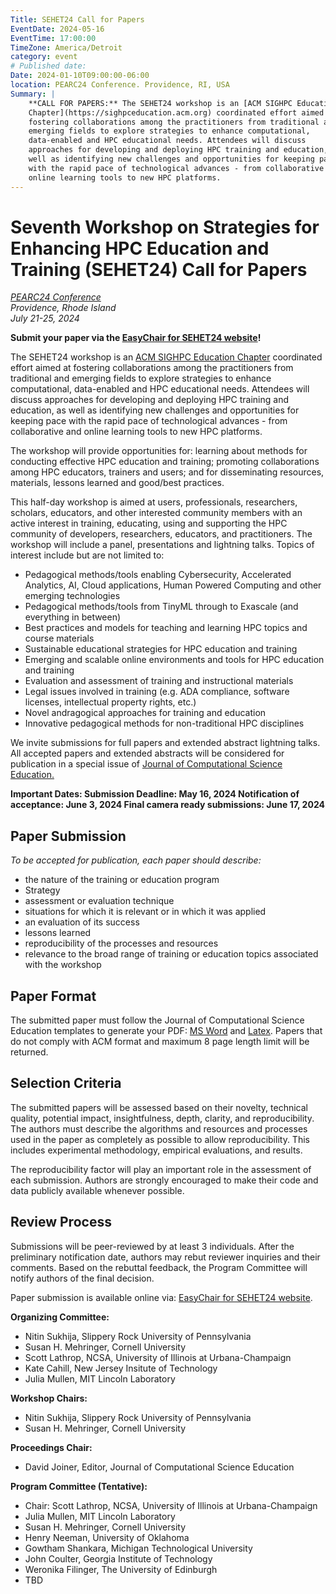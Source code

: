 ```yaml
---
Title: SEHET24 Call for Papers
EventDate: 2024-05-16
EventTime: 17:00:00
TimeZone: America/Detroit
category: event
# Published date:
Date: 2024-01-10T09:00:00-06:00
location: PEARC24 Conference. Providence, RI, USA 
Summary: |
    **CALL FOR PAPERS:** The SEHET24 workshop is an [ACM SIGHPC Education
    Chapter](https://sighpceducation.acm.org) coordinated effort aimed at
    fostering collaborations among the practitioners from traditional and
    emerging fields to explore strategies to enhance computational,
    data-enabled and HPC educational needs. Attendees will discuss
    approaches for developing and deploying HPC training and education, as
    well as identifying new challenges and opportunities for keeping pace
    with the rapid pace of technological advances - from collaborative and
    online learning tools to new HPC platforms.
---
```


# Seventh Workshop on Strategies for Enhancing HPC Education and Training (SEHET24) Call for Papers





*[PEARC24 Conference](https://pearc.acm.org/pearc24/)*  
*Providence, Rhode Island*  
*July 21-25, 2024*

**Submit your paper via the [EasyChair for SEHET24
website](https://easychair.org/cfp/SEHET24)!**


The SEHET24 workshop is an [ACM SIGHPC Education
Chapter](https://sighpceducation.acm.org) coordinated effort aimed at
fostering collaborations among the practitioners from traditional and
emerging fields to explore strategies to enhance computational,
data-enabled and HPC educational needs. Attendees will discuss
approaches for developing and deploying HPC training and education, as
well as identifying new challenges and opportunities for keeping pace
with the rapid pace of technological advances - from collaborative and
online learning tools to new HPC platforms.

The workshop will provide opportunities for: learning about methods for
conducting effective HPC education and training; promoting
collaborations among HPC educators, trainers and users; and for
disseminating resources, materials, lessons learned and good/best
practices.

This half-day workshop is aimed at users, professionals, researchers,
scholars, educators, and other interested community members with an
active interest in training, educating, using and supporting the HPC
community of developers, researchers, educators, and practitioners. The
workshop will include a panel, presentations and lightning talks. Topics
of interest include but are not limited to:

-   Pedagogical methods/tools enabling Cybersecurity, Accelerated
    Analytics, AI, Cloud applications, Human Powered Computing and other
    emerging technologies
-   Pedagogical methods/tools from TinyML through to Exascale (and
    everything in between)
-   Best practices and models for teaching and learning HPC topics and
    course materials
-   Sustainable educational strategies for HPC education and training
-   Emerging and scalable online environments and tools for HPC
    education and training
-   Evaluation and assessment of training and instructional materials
-   Legal issues involved in training (e.g. ADA compliance, software
    licenses, intellectual property rights, etc.)
-   Novel andragogical approaches for training and education
-   Innovative pedagogical methods for non-traditional HPC disciplines

We invite submissions for full papers and extended abstract lightning
talks. All accepted papers and extended abstracts will be considered for
publication in a special issue of [Journal of Computational Science
Education.](http://jocse.org)

**Important Dates:
Submission Deadline: May 16, 2024
Notification of acceptance: June 3, 2024
Final camera ready submissions: June 17, 2024**

## Paper Submission

*To be accepted for publication, each paper should describe:*

-   the nature of the training or education program
-   Strategy
-   assessment or evaluation technique
-   situations for which it is relevant or in which it was applied
-   an evaluation of its success
-   lessons learned
-   reproducibility of the processes and resources
-   relevance to the broad range of training or education topics
    associated with the workshop

## Paper Format

The submitted paper must follow the Journal of Computational Science
Education templates to generate your PDF: [MS
Word](http://shodor.org/media/content//jocse/content/JOCSE_Word_Template.zip)
and
[Latex](http://shodor.org/media/content//jocse/content/JOCSE_LaTeX_Template.zip).
Papers that do not comply with ACM format and maximum 8 page length
limit will be returned.

## Selection Criteria

The submitted papers will be assessed based on their novelty, technical
quality, potential impact, insightfulness, depth, clarity, and
reproducibility. The authors must describe the algorithms and resources
and processes used in the paper as completely as possible to allow
reproducibility. This includes experimental methodology, empirical
evaluations, and results.

The reproducibility factor will play an important role in the assessment
of each submission. Authors are strongly encouraged to make their code
and data publicly available whenever possible.

## Review Process

Submissions will be peer-reviewed by at least 3 individuals. After the
preliminary notification date, authors may rebut reviewer inquiries and
their comments. Based on the rebuttal feedback, the Program Committee
will notify authors of the final decision.

Paper submission is available online via: [EasyChair for SEHET24
website](https://easychair.org/cfp/SEHET24).

**Organizing Committee:**

-   Nitin Sukhija, Slippery Rock University of Pennsylvania
-   Susan H. Mehringer, Cornell University
-   Scott Lathrop, NCSA, University of Illinois at Urbana-Champaign
-   Kate Cahill, New Jersey Insitute of Technology
-   Julia Mullen, MIT Lincoln Laboratory

**Workshop Chairs:**

-   Nitin Sukhija, Slippery Rock University of Pennsylvania
-   Susan H. Mehringer, Cornell University

**Proceedings Chair:**

-   David Joiner, Editor, Journal of Computational Science Education

**Program Committee (Tentative):**

-   Chair: Scott Lathrop, NCSA, University of Illinois at
    Urbana-Champaign
-   Julia Mullen, MIT Lincoln Laboratory
-   Susan H. Mehringer, Cornell University
-   Henry Neeman, University of Oklahoma
-   Gowtham Shankara, Michigan Technological University
-   John Coulter, Georgia Institute of Technology
-   Weronika Filinger, The University of Edinburgh
-   TBD
